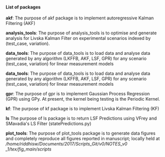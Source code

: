 #### List of packages
**akf**: The purpose of akf package is to implement autoregressive Kalman Filtering (AKF) 

**analysis_tools**: The purpose of analysis_tools is to optimise and generate analysis for Livska
Kalman Filter on experimental scenarios indexed by (test_case, variation). 

**data_tools**: The purpose of data_tools is to load data and analyse data generated by any algorithm (LKFFB, AKF, LSF, GPR) for any scenario (test_case, variation) for linear measurement models

**data_tools**: The purpose of data_tools is to load data and analyse data generated by any algorithm (LKFFB, AKF, LSF, GPR) for any scenario (test_case, variation) for linear measurement models

**gpr**: The purpose of gpr is to implement Gaussian Process Regression (GPR) using GPy.
At present, the kernel being testing is the Periodic Kernel.

**kf**: The purpose of kf package is to implement Livska Kalman Filtering (KF) 

**ls** The purpose of ls package is to return LSF Predictions using VFrey and SMavadia's LS Filter (statePredictions.py)

**plot_tools**: The purpose of plot_tools package is to generate data figures and completely reproduce all figures reported in manuscript; locally held at */home/riddhisw/Documents/2017/Scripts_Git/v0/NOTES_v0 _1/tex/fig_main/scripts*
